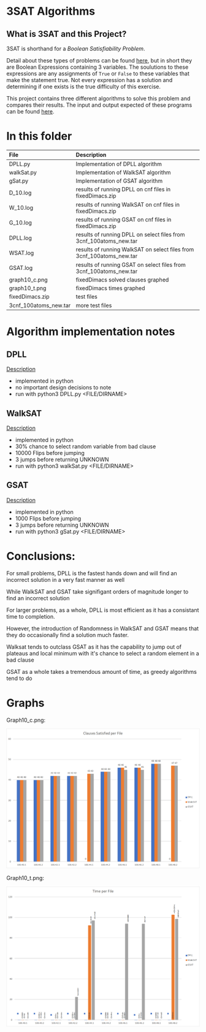 # 3SAT Algorithms

## What is 3SAT and this Project?

3SAT is shorthand for a *Boolean Satisfiability Problem*.

Detail about these types of problems can be found [here](https://en.wikipedia.org/wiki/Boolean_satisfiability_problem), but in short they are Boolean Expressions containing 3 variables. The soulutions to these expressions are any assignments of `True` or `False` to these variables that make the statement true. Not every expression has a solution and determining if one exists is the true difficulty of this exercise.

This project contains three different algorithms to solve this problem and compares their results. The input and output expected of these programs can be found [here](http://www.satcompetition.org/2004/format-solvers2004.html).

# In this folder
| File | Description |
|:---| :--- |
DPLL.py|Implementation of DPLL algorithm
walkSat.py|Implementation of WalkSAT algorithm
gSat.py | Implementation of GSAT algorithm
D_10.log |	results of running DPLL on cnf files in fixedDimacs.zip
W_10.log |	results of running WalkSAT on cnf files in fixedDimacs.zip
G_10.log |	results of running GSAT on cnf files in fixedDimacs.zip
DPLL.log |	results of running DPLL on select files from 3cnf_100atoms_new.tar
WSAT.log |	results of running WalkSAT on select files from 3cnf_100atoms_new.tar
GSAT.log |	results of running GSAT on select files from 3cnf_100atoms_new.tar
graph10_c.png |	fixedDimacs solved clauses graphed
graph10_t.png |	fixedDimacs times graphed
fixedDimacs.zip | test files
3cnf_100atoms_new.tar | more test files

# Algorithm implementation notes

## DPLL
[Description](https://en.wikipedia.org/wiki/DPLL_algorithm)

- implemented in python
- no important design decisions to note
- run with python3 DPLL.py <FILE/DIRNAME>

## WalkSAT
[Description](https://en.wikipedia.org/wiki/WalkSAT)

- implemented in python
- 30% chance to select random variable from bad clause
- 10000 Flips before jumping
- 3 jumps before returning UNKNOWN
- run with python3 walkSat.py <FILE/DIRNAME>

## GSAT
[Description](https://en.wikipedia.org/wiki/WalkSAT)

- implemented in python
- 1000 Flips before jumping
- 3 jumps before returning UNKNOWN
- run with python3 gSat.py <FILE/DIRNAME>

# Conclusions:
For small problems, DPLL is the fastest hands down and will find an incorrect solution in a very fast manner as well

While WalkSAT and GSAT take signifigant orders of magnitude longer to find an incorrect solution

For larger problems, as a whole, DPLL is most efficient as it has a consistant time to completion.

However, the introduction of Randomness in WalkSAT and GSAT means that they do occasionally find a solution much faster.

Walksat tends to outclass GSAT as it has the capability to jump out of plateaus and local minimum with it's chance to select a random element in a bad clause

GSAT as a whole takes a tremendous amount of time, as greedy algorithms tend to do

# Graphs

Graph10_c.png:

![graph10_c.png](graph10_c.png)

Graph10_t.png:

![graph10_t.png](graph10_t.png)